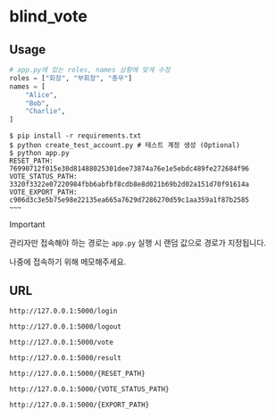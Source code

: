 # blind_vote

## Usage

```python
# app.py에 있는 roles, names 상황에 맞게 수정
roles = ["회장", "부회장", "총무"]
names = [
    "Alice",
    "Bob",
    "Charlie",
]
```

```console
$ pip install -r requirements.txt
$ python create_test_account.py # 테스트 계정 생성 (Optional)
$ python app.py
RESET_PATH: 76990712f015e30d81488025301dee73874a76e1e5ebdc489fe272684f96
VOTE_STATUS_PATH: 3320f3322e07220984fbb6abfbf8cdb8e8d021b69b2d02a151d70f91614a
VOTE_EXPORT_PATH: c906d3c3e5b75e98e22135ea665a7629d7286270d59c1aa359a1f87b2585
~~~
```

> [!IMPORTANT]
> 관리자만 접속해야 하는 경로는 `app.py` 실행 시 랜덤 값으로 경로가 지정됩니다.
>
> 나중에 접속하기 위해 메모해주세요.

## URL

`http://127.0.0.1:5000/login`

`http://127.0.0.1:5000/logout`

`http://127.0.0.1:5000/vote`

`http://127.0.0.1:5000/result`

`http://127.0.0.1:5000/{RESET_PATH}`

`http://127.0.0.1:5000/{VOTE_STATUS_PATH}`

`http://127.0.0.1:5000/{EXPORT_PATH}`
